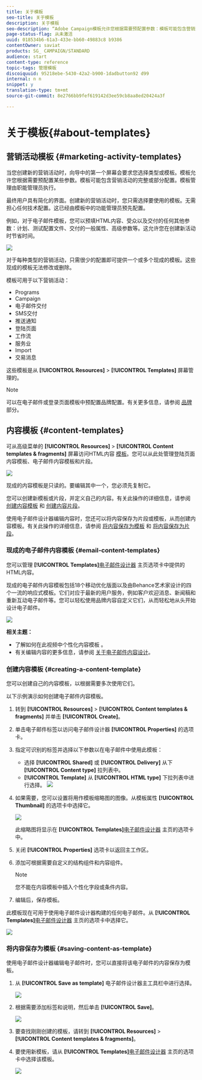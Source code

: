 ```yaml
---
title: 关于模板
seo-title: 关于模板
description: 关于模板
seo-description: “Adobe Campaign模板允许您根据需要预配置参数：模板可能包含营销活动的完整或部分配置，以简化非技术最终用户的Adobe Campaign使用”。
page-status-flag: 从未激活
uuid: 018534b6-61a3-433e-bb60-49883c8 b9386
contentOwner: saviat
products: SG_ CAMPAIGN/STANDARD
audience: start
content-type: reference
topic-tags: 管理模板
discoiquuid: 95218ebe-5430-42a2-b900-1dadbutton92 d99
internal: n n
snippet: y
translation-type: tm+mt
source-git-commit: 8e2766bb9fef619142d3ee59cb8aa8ed20424a3f

---
```



# 关于模板{#about-templates}

## 营销活动模板 {#marketing-activity-templates}

当您创建新的营销活动时，向导中的第一个屏幕会要求您选择类型或模板。模板允许您根据需要预配置某些参数。模板可能包含营销活动的完整或部分配置。模板管理由职能管理员执行。

最终用户具有简化的界面。创建新的营销活动时，您只需选择要使用的模板。无需担心任何技术配置。这已经由模板中的功能管理员预先配置。

例如，对于电子邮件模板，您可以预填HTML内容、受众以及交付的任何其他参数：计划、测试配置文件、交付的一般属性、高级参数等。这允许您在创建新活动时节省时间。

![](assets/template_1.png)

对于每种类型的营销活动，只需很少的配置即可提供一个或多个现成的模板。这些现成的模板无法修改或删除。

模板可用于以下营销活动：

* Programs
* Campaign
* 电子邮件交付
* SMS交付
* 推送通知
* 登陆页面
* 工作流
* 服务业
* Import
* 交易消息

这些模板是从 **[!UICONTROL Resources]** &gt; **[!UICONTROL Templates]** 屏幕管理的。

>[!NOTE]
>
>可以在电子邮件或登录页面模板中预配置品牌配置。有关更多信息，请参阅 [品牌](../../administration/using/branding.md) 部分。

## 内容模板 {#content-templates}

可从高级菜单的 **[!UICONTROL Resources]** &gt; **[!UICONTROL Content templates & fragments]** 屏幕访问HTML内容 [模板](../../start/using/interface-description.md#advanced-menu)。您可以从此处管理登陆页面内容模板、电子邮件内容模板和片段。

![](assets/content_templates_list.png)

现成的内容模板是只读的。要编辑其中一个，您必须先复制它。

您可以创建新模板或片段，并定义自己的内容。有关此操作的详细信息，请参阅 [创建内容模板](../../start/using/about-templates.md#creating-a-content-template) 和 [创建内容片段](../../designing/using/defining-the-email-structure.md#creating-a-content-fragment)。

使用电子邮件设计器编辑内容时，您还可以将内容保存为片段或模板，从而创建内容模板。有关此操作的详细信息，请参阅 [将内容保存为模板](../../start/using/about-templates.md#saving-content-as-template) 和 [将内容保存为片段](../../designing/using/defining-the-email-structure.md#saving-content-as-a-fragment)。

### 现成的电子邮件内容模板 {#email-content-templates}

您可以管理 **[!UICONTROL Templates]**[电子邮件设计器](../../designing/using/about-email-content-design.md#about-the-email-designer) 主页选项卡中提供的HTML内容。

现成的电子邮件内容模板包括18个移动优化版面以及由Behance艺术家设计的四个一流的响应式模板。它们对应于最新的用户服务，例如客户欢迎消息、新闻稿和重新互动电子邮件等。您可以轻松使用品牌内容自定义它们，从而轻松地从头开始设计电子邮件。

![](assets/content_templates.png)

**相关主题：**

* 了解如何在此视频中个性化内容模板 [](https://helpx.adobe.com/campaign/kt/acs/using/acs-email_content_templates-feature-video-use.html)。
* 有关编辑内容的更多信息，请参阅 [关于电子邮件内容设计](../../designing/using/about-email-content-design.md)。

### 创建内容模板 {#creating-a-content-template}

您可以创建自己的内容模板，以根据需要多次使用它们。

以下示例演示如何创建电子邮件内容模板。

1. 转到 **[!UICONTROL Resources]** &gt; **[!UICONTROL Content templates & fragments]** 并单击 **[!UICONTROL Create]**。
1. 单击电子邮件标签以访问电子邮件设计器 **[!UICONTROL Properties]** 的选项卡。
1. 指定可识别的标签并选择以下参数以在电子邮件中使用此模板：

   * 选择 **[!UICONTROL Shared]** 或 **[!UICONTROL Delivery]** 从下 **[!UICONTROL Content type]** 拉列表中。
   * **[!UICONTROL Template]** 从 **[!UICONTROL HTML type]** 下拉列表中进行选择。
   ![](assets/email_designer_create-template.png)

1. 如果需要，您可以设置将用作模板缩略图的图像。从模板属性 **[!UICONTROL Thumbnail]** 的选项卡中选择它。

   ![](assets/email_designer_create-template_thumbnail.png)

   此缩略图将显示在 **[!UICONTROL Templates]**[电子邮件设计器](../../designing/using/about-email-content-design.md#about-the-email-designer) 主页的选项卡中。

1. 关闭 **[!UICONTROL Properties]** 选项卡以返回主工作区。
1. 添加可根据需要自定义的结构组件和内容组件。
   >[!NOTE]
   >
   > 您不能在内容模板中插入个性化字段或条件内容。
1. 编辑后，保存模板。

此模板现在可用于使用电子邮件设计器构建的任何电子邮件。从 **[!UICONTROL Templates]**[电子邮件设计器](../../designing/using/about-email-content-design.md#about-the-email-designer) 主页的选项卡中选择它。

![](assets/content_template_new.png)

### 将内容保存为模板 {#saving-content-as-template}

使用电子邮件设计器编辑电子邮件时，您可以直接将该电子邮件的内容保存为模板。

<!--[!CAUTION]
>
>You cannot save as template a structure containing personalization fields or dynamic content.-->

1. 从 **[!UICONTROL Save as template]** 电子邮件设计器主工具栏中进行选择。

   ![](assets/email_designer_save-as-template.png)

1. 根据需要添加标签和说明，然后单击 **[!UICONTROL Save]**。

   ![](assets/email_designer_save-as-template_creation.png)

1. 要查找刚刚创建的模板，请转到 **[!UICONTROL Resources]** &gt; **[!UICONTROL Content templates & fragments]**。

1. 要使用新模板，请从 **[!UICONTROL Templates]**[电子邮件设计器](../../designing/using/about-email-content-design.md#about-the-email-designer) 主页的选项卡中选择该模板。

   ![](assets/content_template_new.png)


